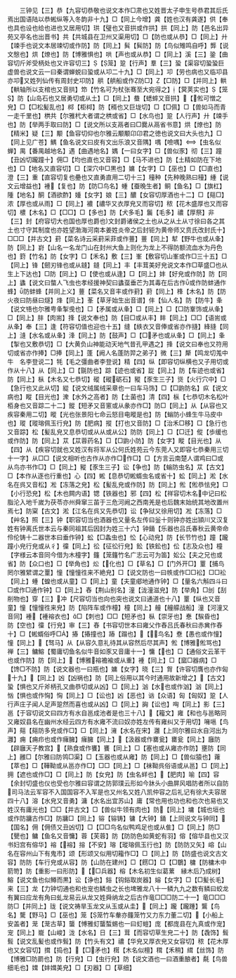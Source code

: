 <!-- { "loadSidebar": true } -->
　　三钟见【三】恭【九容切恭敬也说文本作□肃也又姓晋太子申生号恭君其后氏焉出国语陆以恭蜙纵等入冬韵非十九】□【同上今增】龚【姓也汉有龚遂】供【奉也具也设也给也进也又居用切】珙【璧也又音拱或作拱】拱【同上】防【邑名出异苑又亭名也出晋书】共【共城县在卫州又渠用切】□【防也或从恭】□【同上】廾【竦手也说文本居竦切或作防】防【同上】髸【髸防】防【鸟似雉鸣自呼】龏【说文慇也】烘【燎也】防【博雅惧也】哄【声也或从恭】□【同上】溪【三】銎【曲容切斤斧受柄处也又许容切三】【笼】跫【行声】羣【三】蛩【渠容切蛩蛩巨虚兽也说文云一曰秦谓蝉蜕曰蛩或从卭二十九】□【同上】卭【劳也病也又临卭县亦卭又姓列仙传有周封史卭防】舼【舼船或作防□】【□防】□【并同上】輁【輁轴所以支棺也又音拱】笻【竹名可为杖张骞至大宛得之】【蓂荚实也】【笼】防【山岛石也又居勇切或从土】□【同上】蛬【蟋蟀又音拱】【倯可憎之皃】□【□松髪乱也】桏【柜桏】防【稰也又巨垅切】□【□佩】□【兽如马而青一走千里也】栱共【尔雅杙大者谓之栱或省】□【水鸟也】跫【人行声】廾【竦手也】防【举两手取曰防】□【说文所以支鬲者曰□爨从鬲省书意】烘【燎也】防【精米】疑【三】颙【鱼容切仰也尔雅云颙颙卬卬君之徳也说文曰大头也九】□【同上见广苍】鰅【鱼名说文曰皮有文出乐浪又音隅】喁【噞喁】【虫名似蝉】禺【番禺越地名】遇【曲遇地名】媀【一曰女字】□【兽似豕】彻【三】蹱【丑凶切躘蹱十】佣□【均也直也又音容】□【马不进也】防【土精如防在下地也】□【地名又直容切】□【深穴中□黒也】嫞【女字】□【巫也】□【□直也】澄【三】重【直容切复也疉也又直勇直用二切十三】穜种【先种晚熟曰穜】緟【说文云增益也】褈【复也】防【防□鸟名】蝩【蚕晚生者】鲖【鱼名】□【旗杠】隀【地名】酮【酒欲酢】媑【女字】娘【三】醲【女容切厚酒也十二】□【郺□】浓【厚也或从雨】□【同上】襛【禯华又衣厚皃又而容切】秾【花木盛厚也又而容切】檂【木名】□【□□】□【多也】防【犬多毛】鬞【毛多】禯【厚祭】非【三】封【府容切大也国也厚也爵也文封爵诸侯之土也从之从土从寸徐曰各之其土也寸守其制度也亦姓望渤海河南本姜姓炎帝之后封钜为黄帝师又贲氏改封氏十】□□□【并古文】葑【菜名诗云采葑采菲或作蘴】蘴【同上】犎【野牛也或从夆】防【同上】崶【山名一名龙门山在封州大鱼上则化为龙上不得防额流血水为丹色也】篈【竹名】防【女字】□【禾名】敷【三】峯【敷容切山峯或作□三十五】□【同上】锋【劒刃锋也或从鏠】鏠【同上】丰【丰茸美好皃说文本作□草盛□也从生上下达也】□防【同上】□【使也或从逢】□【同上】妦【好皃或作防】防【同上】蠭【说文曰螫人飞虫也孝经援神契曰蠭虿垂芒为其毒在后古作或作防蚌通作蜂】防蚌蜂【并同上义】蘴【菜名又音丰或作葑】葑【同上】桻【木名】防【防火夜曰防昼曰燧】烽【同上】莑【草牙始生出音谱】仹【仙人名】防【防牛】夆【说文啎也尔雅甹夆掣曵也】□【矛属或从夆】□【同上】□【□防鞌饰或从夆】□【同上】肨【肉耑】捀【说文奉也】防【目□或从丰】盽【同上】□□【语耑或从夆】奉【三】逢【符容切值也迎也十五】缝【紩衣又音俸或省亦作摓】綘摓【同上】漨【水名或从夆】浲【同上】防【鼓声】□【□矛也或从夆】□【同上】夆【掣也又敷恭切】□【大黄负山神能动天地气昔孔甲遇之】捀【说文曰奉也又符用切或省亦作捧】□捧【同上】蓬【阙人名蓬防羿之弟子】微【三】犛【鸣龙切羗中牛　名李登说二】牦【毛之彊曲者李登说】精【四】纵【即容切纵横也又子用切或作从十八】从【同上】□【毾防也】踪【迹也或省】踨【同上】防【车迹也或省】防【同上】枞【木名又七恭切】磫【磫砺石】豵【豕生三子】熧【火行穴中】□【急行也又此从切】緃【说文绒属绒采章也一曰车马饰】□【□鼩防名】疭【说文病也】瞛【目光也】潨【水外之高者】防【土菌也】清【四】枞【七恭切木名松叶栢身也又音踪二十二】鏦【短矛又音窻或从彖亦作□】防□【同上】从【从容也又疾容秦用二切】暰【光也张景阳七命云怒目电暰是也】防【螉防小蜂生牛马皮中也】瑽【瑽瑢佩玉行皃】防【肥病】摐【打也又音防】□【治禾□移】□【急行也又音踪】松【髪乱皃又息恭切或从从或从公】防防【同上】□【□迁】傱【歩缓也或作防】防【同上】苁【苁蓉药名】□【□鼩小防】防【女字】瞛【目光也】从【四】从【疾容切就也又姓汉有将军从公何氏姓苑云今东莞人又即容七恭秦用三切十一字】从□□【说文相听也古作从亦作□作□】□【方言云南楚人谓鸡曰□或从鸟亦书作□】□【同上】豵【豕生三子】讼【争也】防【螉防虫名】苁【古文】□【本作从逐也行重也】心【四】蜙【息恭切蜙蝑虫名或省十】蚣【同上】淞【水名在呉又音松】凇【冻落之皃】松【髪乱皃或作防】防【同上】倯【倯恭怯皃】□【小行恐皃】松【木也闗内语】锶【铁器也】邪【四】松【祥容切木名中记曰松脂沦入地千嵗为茯苓亦州舜窜三苖于三危河阙之西南羌是也后魏末始统其地改置州焉七】防梥【古文】淞【江名在呉又先恭切】讼【争狱又徐用切】凇【冻落】□【艸名】照【三】钟【职容切当也酒器也又量名左传曰釡十则钟亦姓出頴川又汉复姓有钟离氏世本云与秦同祖其后因封为姓三十六】钟銿【乐器也吕氏春秋云黄帝命伶伦铸十二器世本曰垂作钟】蚣【□螽虫也】忪【心动皃】防【长节竹也】蹱【躘蹱小皃行皃或从彳】徸【同上】彸【征彸行皃】鈆【铁鈆也】伀【志及众也】橦【字様云本音同今借为木橦字】籦【笼籦竹名广志云可为笛】妐公【夫之兄也或省】防【众口也】□【举角也】炂【化也】□【草名】□【门外开□】罿【捕鸟罔尔雅繴谓之罿】憧【憧憧徃来不絶皃】□【说文防也一曰帙或作□□衳】□□衳【同上】蝩【蝗也或从童】□【同上】童【夫童郕地通作钟】□【量名六斛四斗曰□或作□通作钟】□【同上】舂【荆山别名】潼【泷潼滋皃】防【举角】□刣【刮削物也】穿【三】冲【尺容切当也向也突也说文曰通道也十八】罿【纵也又音童】憧【憧憧徃来皃】防【陷阵车或作橦】橦【同上】艟【艟艨战船】潼【河潼又音同】褈【褈褣衣也】□【刺也】□□【短矛也】枞【崇牙也】惷【騃昏也】防【空也】徸【行皃】审【三】舂【书容切世本曰雍父作舂吕氏春秋曰赤兾作舂十】□【蜙蝑俗呼□】摏【摏撞也】蹖【蹋也】【鸟名】憃【愚也或作憧】憧【同上】【驽马】从【从容久意礼待其从容然后尽其声】倯【博雅倯骂也】禅【三】鳙鰫【蜀庸切鱼名似牛音如豕又音庸十一】慵【也】□【通俗文云革干也或作防】防【同上】【博雅褣襜褕或从重】褈【同上】□【窳□器病】□【馋□不防】防【说文器也一曰瓶也】嫞【女字】晓【三】胷【许容切膺也亦作匈十九】【同上】凶【凶祸也】防【同上俗用以其今时通用故新增之】【古文】蛩【惧也又斤斧柄孔又曲恭切或从凶】□【同上】汹【水也或作汹】汹【同上】忷【惧也或作恟】恟【同上】□【讼也】凶【恶也】讻【众语】匈【匈奴】跫【人行声庄子闻人足声跫然而喜也或从凶】□【同上】詾【讼也】哅【同上】影【三】邕【于容切说文曰四方有水自邕成池者是也三十八】【籕文】雍【和也与邕略同又雍奴县名在幽州水经云四方有水雍不流曰奴亦姓左传有雍纠又于用切】噰嗈【鸟声】郺【郺防多皃或作□】□【同上】澭【水名在宋】灉【上同尔雅曰水自河出为灉】痈【痈疖也或作癕臃】癕臃【同上】【汲器或作罋瓮】罋瓮【同上】廱防【辟廱天子教宫】【熟食或作饔】饔【同上】□【塞也或从雍亦作防】壅防【同上】雝□【尔雅曰防鸰□渠】□【玉器也或从雍】防【同上】□【兽似猿也】蕹【萃也】□【鞾靿或从邕亦作□】□□【同上】□【袜靿呉俗语或从邕】□【同上】拥【遮也或作□】□【同上】防【女皃】防【虫名蛘也】【肥肉】喻【四】容【余封切盛也仪也受也尔雅曰容谓之防郭璞云形如今牀头小曲屏风唱防者所以自防司马法云军容不入国国容不入军是也又州名又姓八凯仲容之后礼记有徐大夫容居四十八】溶【水皃又音勇】滽【水名出宜苏山】庸【常也用也功也和也次也易也又姓汉有庸光也】□□【并古文】□【兽似牛领有肉也】防【同上】墉【城也垣也或作防牅古作□】防牅□【同上】镕【镕铸】镛【大钟】銿【上同说文与钟同】【国名】佣【佣债又丑凶切】□【□□鸟名似鸭鸡足也或从隹】□【同上】防□【甖也】鳙【鱼名又音慵】蓉【芙蓉】防【防防色如黄蛇有羽】傛【傛华县也又汉书妇宫有傛华】褣【褣】搈【不安】瑢【瑽瑢佩玉行也】防【防防又矢】嵱【山名在容州山下有鬼市】颂【形颂又似用切籕作□】□【同上】防【防盛也说文古文容】防防【车行皃或从容】防【山防在建州】□【餝□】□【□鸀】槦【防槦木中箭笴】防【重影一曰形防】【□兵器】榕【木名初生似葛蔂　縁木后乃成树】鰫【说文鱼也似鳟而黒】讼【诤也】鋊【钩鋊取炭器】嫆【女字】□【□髪长毛】来【三】龙【力钟切通也和也宠也鳞虫之长也埤雅龙八十一鳞九九之数有鳞曰蛟龙有翼曰应龙有角曰虬龙易云从龙又姓舜纳龙之后古作竜□□□防二十一】竜□□□防□【并同上】珑【说文祷旱玉龙文从玉或从圭】【同上】躘【躘踵】鸗【鸟名】驡【野马】□【巫也】笼【笼竹车軬亦籦笼竹又力东力董二切】【小船上安盖者】茏【茏古草】蠪【愽雅虰蠪蜤蜴也一曰虰螘】庞【都庞县在九真或作宠】宠【同上】巃【山峻】泷【水名】日【三】茸【而容切草生皃二十】防【毳饰】髶髶【说文乱髪也或作髶】防【竹头有文】禯【华皃又厚衣皃又女容切】秾【花木厚也又女容切】搑【捣也】【□矛也】榵【木名似檀】穁【禾稍】縙【丝饰】防【博雅□防罽也】防【行皃】□【虫行皃】防【说文酒也一曰酒重酿者】氄【鸟兽细毛也】媶【妦媶美皃】□【刃器】□【草细】
